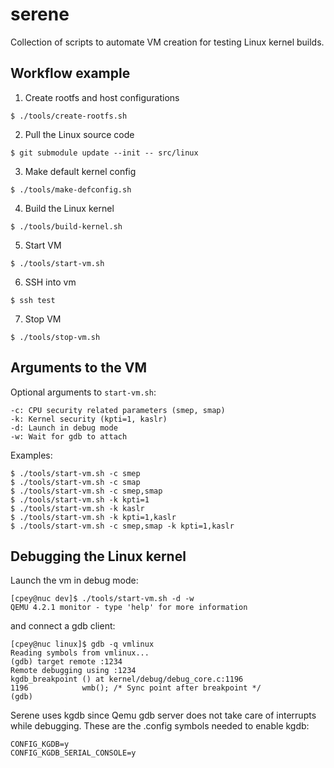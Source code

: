 # serene
Collection of scripts to automate VM creation for testing Linux kernel builds.

## Workflow example

1. Create rootfs and host configurations
```
$ ./tools/create-rootfs.sh
```
2. Pull the Linux source code
```
$ git submodule update --init -- src/linux
```
3. Make default kernel config 
```
$ ./tools/make-defconfig.sh
```
4. Build the Linux kernel
```
$ ./tools/build-kernel.sh
```
5. Start VM
```
$ ./tools/start-vm.sh
```
6. SSH into vm
```
$ ssh test
```
7. Stop VM
```
$ ./tools/stop-vm.sh
```

## Arguments to the VM

Optional arguments to `start-vm.sh`:

```
-c: CPU security related parameters (smep, smap)
-k: Kernel security (kpti=1, kaslr)
-d: Launch in debug mode
-w: Wait for gdb to attach
```

Examples:

```
$ ./tools/start-vm.sh -c smep
$ ./tools/start-vm.sh -c smap
$ ./tools/start-vm.sh -c smep,smap
$ ./tools/start-vm.sh -k kpti=1
$ ./tools/start-vm.sh -k kaslr
$ ./tools/start-vm.sh -k kpti=1,kaslr
$ ./tools/start-vm.sh -c smep,smap -k kpti=1,kaslr
```

## Debugging the Linux kernel

Launch the vm in debug mode:

```
[cpey@nuc dev]$ ./tools/start-vm.sh -d -w
QEMU 4.2.1 monitor - type 'help' for more information
```

and connect a gdb client:

```
[cpey@nuc linux]$ gdb -q vmlinux
Reading symbols from vmlinux...
(gdb) target remote :1234
Remote debugging using :1234
kgdb_breakpoint () at kernel/debug/debug_core.c:1196
1196            wmb(); /* Sync point after breakpoint */
(gdb)
```

Serene uses kgdb since Qemu gdb server does not take care of interrupts while debugging. These are the .config symbols needed to enable kgdb:

```
CONFIG_KGDB=y
CONFIG_KGDB_SERIAL_CONSOLE=y
```

